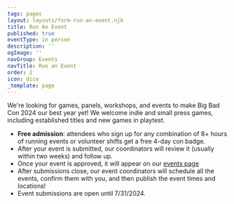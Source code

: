 ```yaml
---
tags: pages
layout: layouts/form-run-an-event.njk
title: Run An Event
published: true
eventType: in person
description: ''
ogImage: ''
navGroup: Events
navTitle: Run an Event
order: 2
icon: dice
_template: page
---
```


<!-- Event submissions have re-opened on a limited basis. We're accepting event that fit without our [schedule](https://docs.google.com/spreadsheets/d/1VmxraTllYScL33AH-5EzrqAkwppS5EPHMDq1oz7BobA/edit#gid=161509786), including RPGs, LARPs, Board/Card Games, and Social Events (our Panel, Podcast/Stream, and Workshop rosters are full). We're accepting 1, 2, and 4 hour events in these time slots:

* Friday 9AM-1PM - 4 slots
* Friday 8PM-Midnight - 10 slots
* Saturday 9AM-1PM - 5 slots
* Saturday 2PM-6PM - 2 slots
* Saturday 8PM-Midnight - 12 slots
* Sunday 9AM-1PM - 6 slots
* Sunday 2PM-6PM  - 2 slots


**Free admission:** attendees who sign up for any combination of 8+ hours of running events, GMing in Games on Demand, or volunteer shifts get a free 4-day badge to attend the con.
-->

<!-- Event submissions are currently closed. Check out all our amazing games, panels, and more [here](https://www.bigbadcon.com/events/)!

If you would like to run games, we still have submissions open for [Games on Demand](https://www.bigbadcon.com/games-on-demand/).

[Scheduled Events FAQ](/scheduled-events-faq/){.icon-calendar-clock}

[Panel and Workshop FAQ](/panel-faq/){.icon-light-bulb}

[Podcast & Streaming FAQ](/podcast-streaming-faq/){.icon-party} -->

We're looking for games, panels, workshops, and events to make Big Bad Con 2024 our best year yet! We welcome indie and small press games, including established titles and new games in playtest.

* **Free admission**: attendees who sign up for any combination of 8+ hours of running events or volunteer shifts get a free 4-day con badge.
* After your event is submitted, our coordinators will review it (usually within two weeks) and follow up.
* Once your event is approved, it will appear on our [events page](/events)
* After submissions close, our event coordinators will schedule all the events, confirm them with you, and then publish the event times and locations!
* Event submissions are open until 7/31/2024.

<!--
We're looking for games, panels, workshops, and events to make Big Bad Con 2022 our best year yet!


Event Submission is open for time slots still free in the calendar (presently all time slots are open but there is limited availability Friday and Saturday afternoons 2pm-6pm )

We're working on building a schedule and once that is complete (latest 8/15 but hopefully sooner) we may re-open submissions if there is room in the schedule. Till then, check out all the amazing [events](https://www.bigbadcon.com/events/) on our roster!

-->
